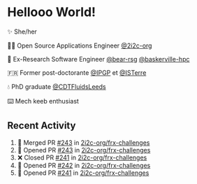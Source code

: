 # Hellooo World!

✨ She/her

👩‍💻 Open Source Applications Engineer [@2i2c-org](https://2i2c.org/)

🐻 Ex-Research Software Engineer [@bear-rsg](https://github.com/bear-rsg) [@baskerville-hpc](https://github.com/baskerville-hpc) 

🇫🇷 Former post-doctorante [@IPGP](https://github.com/IPGP) et [@ISTerre](https://www.isterre.fr/) 

💧 PhD graduate [@CDTFluidsLeeds](https://fluid-dynamics.leeds.ac.uk/) 

⌨️ Mech keeb enthusiast 

## Recent Activity 

<!--START_SECTION:activity-->
1. 🎉 Merged PR [#243](https://github.com/2i2c-org/frx-challenges/pull/243) in [2i2c-org/frx-challenges](https://github.com/2i2c-org/frx-challenges)
2. 💪 Opened PR [#243](https://github.com/2i2c-org/frx-challenges/pull/243) in [2i2c-org/frx-challenges](https://github.com/2i2c-org/frx-challenges)
3. ❌ Closed PR [#241](https://github.com/2i2c-org/frx-challenges/pull/241) in [2i2c-org/frx-challenges](https://github.com/2i2c-org/frx-challenges)
4. 💪 Opened PR [#242](https://github.com/2i2c-org/frx-challenges/pull/242) in [2i2c-org/frx-challenges](https://github.com/2i2c-org/frx-challenges)
5. 💪 Opened PR [#241](https://github.com/2i2c-org/frx-challenges/pull/241) in [2i2c-org/frx-challenges](https://github.com/2i2c-org/frx-challenges)
<!--END_SECTION:activity-->
